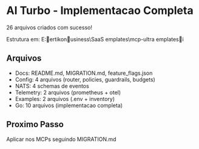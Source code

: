 # AI Turbo - Implementacao Completa

26 arquivos criados com sucesso\!

Estrutura em: E:ertikonusiness\SaaS	emplates\mcp-ultra	emplatesi

## Arquivos

- Docs: README.md, MIGRATION.md, feature_flags.json
- Config: 4 arquivos (router, policies, guardrails, budgets)
- NATS: 4 schemas de eventos
- Telemetry: 2 arquivos (prometheus + otel)
- Examples: 2 arquivos (.env + inventory)
- Go: 10 arquivos (implementacao completa)

## Proximo Passo

Aplicar nos MCPs seguindo MIGRATION.md
